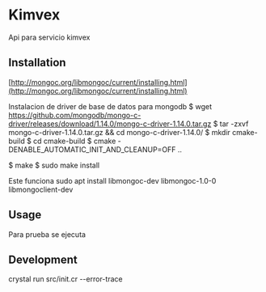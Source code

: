 # Kimvex

Api para servicio kimvex

## Installation

[http://mongoc.org/libmongoc/current/installing.html](http://mongoc.org/libmongoc/current/installing.html)

Instalacion de driver de base de datos para mongodb
$ wget https://github.com/mongodb/mongo-c-driver/releases/download/1.14.0/mongo-c-driver-1.14.0.tar.gz
$ tar -zxvf mongo-c-driver-1.14.0.tar.gz && cd mongo-c-driver-1.14.0/
$ mkdir cmake-build
$ cd cmake-build
\$ cmake -DENABLE_AUTOMATIC_INIT_AND_CLEANUP=OFF ..

$ make
$ sudo make install

Este funciona
sudo apt install libmongoc-dev libmongoc-1.0-0 libmongoclient-dev

## Usage

Para prueba se ejecuta

## Development

crystal run src/init.cr --error-trace
